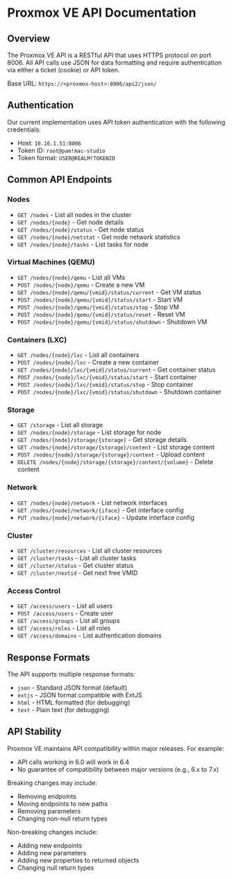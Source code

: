# Proxmox VE API Documentation

## Overview
The Proxmox VE API is a RESTful API that uses HTTPS protocol on port 8006. All API calls use JSON for data formatting and require authentication via either a ticket (cookie) or API token.

Base URL: `https://<proxmox-host>:8006/api2/json/`

## Authentication
Our current implementation uses API token authentication with the following credentials:
- Host: `10.16.1.51:8006`
- Token ID: `root@pam!mac-studio`
- Token format: `USER@REALM!TOKENID`

## Common API Endpoints

### Nodes
- `GET /nodes` - List all nodes in the cluster
- `GET /nodes/{node}` - Get node details
- `GET /nodes/{node}/status` - Get node status
- `GET /nodes/{node}/netstat` - Get node network statistics
- `GET /nodes/{node}/tasks` - List tasks for node

### Virtual Machines (QEMU)
- `GET /nodes/{node}/qemu` - List all VMs
- `POST /nodes/{node}/qemu` - Create a new VM
- `GET /nodes/{node}/qemu/{vmid}/status/current` - Get VM status
- `POST /nodes/{node}/qemu/{vmid}/status/start` - Start VM
- `POST /nodes/{node}/qemu/{vmid}/status/stop` - Stop VM
- `POST /nodes/{node}/qemu/{vmid}/status/reset` - Reset VM
- `POST /nodes/{node}/qemu/{vmid}/status/shutdown` - Shutdown VM

### Containers (LXC)
- `GET /nodes/{node}/lxc` - List all containers
- `POST /nodes/{node}/lxc` - Create a new container
- `GET /nodes/{node}/lxc/{vmid}/status/current` - Get container status
- `POST /nodes/{node}/lxc/{vmid}/status/start` - Start container
- `POST /nodes/{node}/lxc/{vmid}/status/stop` - Stop container
- `POST /nodes/{node}/lxc/{vmid}/status/shutdown` - Shutdown container

### Storage
- `GET /storage` - List all storage
- `GET /nodes/{node}/storage` - List storage for node
- `GET /nodes/{node}/storage/{storage}` - Get storage details
- `GET /nodes/{node}/storage/{storage}/content` - List storage content
- `POST /nodes/{node}/storage/{storage}/content` - Upload content
- `DELETE /nodes/{node}/storage/{storage}/content/{volume}` - Delete content

### Network
- `GET /nodes/{node}/network` - List network interfaces
- `GET /nodes/{node}/network/{iface}` - Get interface config
- `PUT /nodes/{node}/network/{iface}` - Update interface config

### Cluster
- `GET /cluster/resources` - List all cluster resources
- `GET /cluster/tasks` - List all cluster tasks
- `GET /cluster/status` - Get cluster status
- `GET /cluster/nextid` - Get next free VMID

### Access Control
- `GET /access/users` - List all users
- `POST /access/users` - Create user
- `GET /access/groups` - List all groups
- `GET /access/roles` - List all roles
- `GET /access/domains` - List authentication domains

## Response Formats
The API supports multiple response formats:
- `json` - Standard JSON format (default)
- `extjs` - JSON format compatible with ExtJS
- `html` - HTML formatted (for debugging)
- `text` - Plain text (for debugging)

## API Stability
Proxmox VE maintains API compatibility within major releases. For example:
- API calls working in 6.0 will work in 6.4
- No guarantee of compatibility between major versions (e.g., 6.x to 7.x)

Breaking changes may include:
- Removing endpoints
- Moving endpoints to new paths
- Removing parameters
- Changing non-null return types

Non-breaking changes include:
- Adding new endpoints
- Adding new parameters
- Adding new properties to returned objects
- Changing null return types
